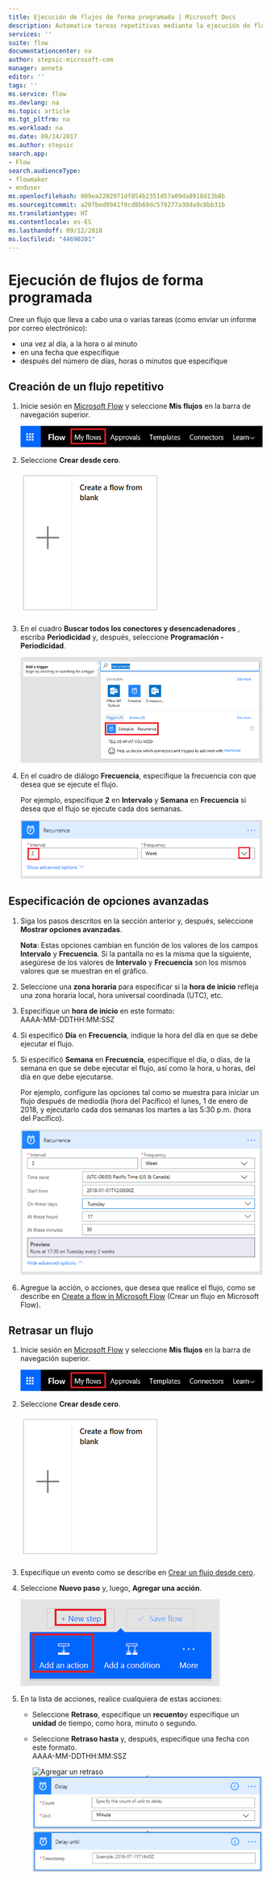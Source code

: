 ```yaml
---
title: Ejecución de flujos de forma programada | Microsoft Docs
description: Automatice tareas repetitivas mediante la ejecución de flujos de forma programada, por ejemplo cada día o cada hora.
services: ''
suite: flow
documentationcenter: na
author: stepsic-microsoft-com
manager: anneta
editor: ''
tags: ''
ms.service: flow
ms.devlang: na
ms.topic: article
ms.tgt_pltfrm: na
ms.workload: na
ms.date: 09/14/2017
ms.author: stepsic
search.app:
- Flow
search.audienceType:
- flowmaker
- enduser
ms.openlocfilehash: 809ea2202971df854b2351d57a09da8918d13b8b
ms.sourcegitcommit: a20fbed9941f0cd8b69dc579277a30da9c8bb31b
ms.translationtype: HT
ms.contentlocale: es-ES
ms.lasthandoff: 09/12/2018
ms.locfileid: "44690201"
---
```

# <a name="run-flows-on-a-schedule"></a>Ejecución de flujos de forma programada
Cree un flujo que lleva a cabo una o varias tareas (como enviar un informe por correo electrónico):

* una vez al día, a la hora o al minuto
* en una fecha que especifique
* después del número de días, horas o minutos que especifique

## <a name="create-a-recurring-flow"></a>Creación de un flujo repetitivo
1. Inicie sesión en [Microsoft Flow](https://flow.microsoft.com) y seleccione **Mis flujos** en la barra de navegación superior.
   
    ![Opción Mis flujos](./media/run-scheduled-tasks/create-flow.png)
2. Seleccione **Crear desde cero**.
   
    ![Crear un flujo desde cero](./media/run-scheduled-tasks/create-from-blank.png)
3. En el cuadro **Buscar todos los conectores y desencadenadores** , escriba **Periodicidad** y, después, seleccione **Programación - Periodicidad**.
   
    ![Buscar el desencadenador de periodicidad](./media/run-scheduled-tasks/select-recurrence.png)
4. En el cuadro de diálogo **Frecuencia**, especifique la frecuencia con que desea que se ejecute el flujo.
   
    Por ejemplo, especifique **2** en **Intervalo** y **Semana** en **Frecuencia** si desea que el flujo se ejecute cada dos semanas.
   
    ![Especificar periodicidad](./media/run-scheduled-tasks/specify-recurrence.png)

## <a name="specify-advanced-options"></a>Especificación de opciones avanzadas
1. Siga los pasos descritos en la sección anterior y, después, seleccione **Mostrar opciones avanzadas**.
   
    **Nota**: Estas opciones cambian en función de los valores de los campos **Intervalo** y **Frecuencia**. Si la pantalla no es la misma que la siguiente, asegúrese de los valores de **Intervalo** y **Frecuencia** son los mismos valores que se muestran en el gráfico.
2. Seleccione una **zona horaria** para especificar si la **hora de inicio** refleja una zona horaria local, hora universal coordinada (UTC), etc.
3. Especifique un **hora de inicio** en este formato:
   <br>AAAA-MM-DDTHH:MM:SSZ
4. Si especificó **Día** en **Frecuencia**, indique la hora del día en que se debe ejecutar el flujo.
5. Si especificó **Semana** en **Frecuencia**, especifique el día, o días, de la semana en que se debe ejecutar el flujo, así como la hora, u horas, del día en que debe ejecutarse.
   
    Por ejemplo, configure las opciones tal como se muestra para iniciar un flujo después de mediodía (hora del Pacífico) el lunes, 1 de enero de 2018, y ejecutarlo cada dos semanas los martes a las 5:30 p.m. (hora del Pacífico).
   
    ![Especificación de opciones avanzadas](./media/run-scheduled-tasks/advanced-options.png)
6. Agregue la acción, o acciones, que desea que realice el flujo, como se describe en [Create a flow in Microsoft Flow](get-started-logic-flow.md) (Crear un flujo en Microsoft Flow).

## <a name="delay-a-flow"></a>Retrasar un flujo
1. Inicie sesión en [Microsoft Flow](https://flow.microsoft.com) y seleccione **Mis flujos** en la barra de navegación superior.
   
    ![Crear un flujo desde cero](./media/run-scheduled-tasks/create-flow.png)
2. Seleccione **Crear desde cero**.
   
    ![Crear un flujo desde cero](./media/run-scheduled-tasks/create-from-blank.png)
3. Especifique un evento como se describe en [Crear un flujo desde cero](get-started-logic-flow.md).
4. Seleccione **Nuevo paso** y, luego, **Agregar una acción**.
   
    ![Opción para agregar una acción a un flujo](./media/run-scheduled-tasks/add-action.png)
5. En la lista de acciones, realice cualquiera de estas acciones:
   
   * Seleccione **Retraso**, especifique un **recuento**y especifique un **unidad** de tiempo, como hora, minuto o segundo.
   * Seleccione **Retraso hasta** y, después, especifique una fecha con este formato.<br>AAAA-MM-DDTHH:MM:SSZ
     
     ![Agregar un retraso](./media/run-scheduled-tasks/add-delay.png)
     ![Especificar un retraso en unidades de tiempo](./media/run-scheduled-tasks/delay.png)
     ![Especificar retraso hasta](./media/run-scheduled-tasks/delay-until.png)

